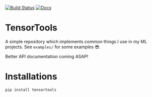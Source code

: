[![Build Status](https://travis-ci.org/jacsmith21/tensortools.png?branch=master)](https://travis-ci.org/jacsmith21/tensortools)
[![Docs](https://readthedocs.org/projects/tensortools/badge/?version=latest)](https://tensortools.readthedocs.io/)

# TensorTools
A simple repository which implements common things I use in my ML projects. See `examples/` for some examples :sunglasses:. 

Better API documentation coming ASAP!

# Installations
`pip install tensortools`
